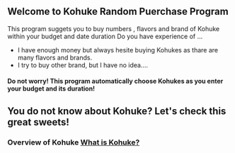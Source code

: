 <h2>Welcome to Kohuke Random Puerchase Program</h2>
This program suggets you to buy numbers , flavors and brand of Kohuke within your budget and date duration
      Do you have experience of ...
         <ul>
          <li>I have enough money but always hesite buying Kohukes as thare are many flavors and brands.</li>
          <li>I try to buy other brand, but I have no idea....</li>
         </ul>

<h4>Do not worry! This program automatically choose Kohukes as you enter your budget and its duration!</h4>         

<h2>You do not know about Kohuke? Let's check this great sweets!</h2>         
<h3>Overview of Kohuke</3>
<a href="https://estoniancuisine.com/2017/01/13/kohuke-chocolate-glazed-quark-snack/" target="_blank">What is Kohuke?</a>
